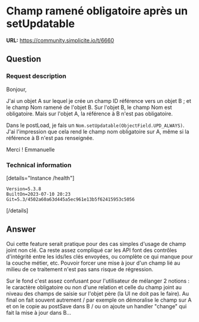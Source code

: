 # Champ ramené obligatoire après un setUpdatable

**URL:** https://community.simplicite.io/t/6660

## Question
### Request description

Bonjour,

J'ai un objet A sur lequel je crée un champ ID référence vers un objet B ; et le champ Nom ramené de l'objet B.
Sur l'objet B, le champ Nom est obligatoire.
Mais sur l'objet A, la référence à B n'est pas obligatoire.

Dans le postLoad, je fais un ```Nom.setUpdatable(ObjectField.UPD_ALWAYS)```.
J'ai l'impression que cela rend le champ nom obligatoire sur A, même si la référence à B n'est pas renseignée.

Merci !
Emmanuelle



### Technical information

[details="Instance /health"]
```text
Version=5.3.8
BuiltOn=2023-07-10 20:23
Git=5.3/4502a60a63d445a5ec961e13b5f62415953c5056
```
[/details]

## Answer
Oui cette feature serait pratique pour des cas simples d'usage de champ joint non clé.
Ca reste assez compliqué car les API font des contrôles d'intégrité entre les ids/les clés envoyées, ou complète ce qui manque pour la couche métier, etc. Pouvoir forcer une mise à jour d'un champ lié au milieu de ce traitement n'est pas sans risque de régression.

Sur le fond c'est assez confusant pour l'utilisateur de mélanger 2 notions : le caractère obligatoire ou non d'une relation et celle du champ joint au niveau des champs de saisie sur l'objet père (la UI ne doit pas le faire). Au final on fait souvent autrement / par exemple on démoralise le champ sur A et on le copie au postSave dans B / ou on ajoute un handler "change" qui fait la mise à jour dans B...

